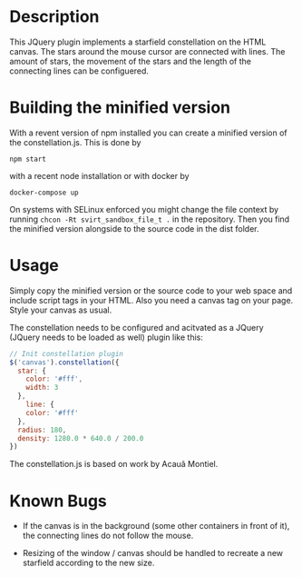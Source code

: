 # Description

This JQuery plugin implements a starfield constellation on the HTML
canvas. The stars around the mouse cursor are connected with
lines. The amount of stars, the movement of the stars and the length
of the connecting lines can be configuered.

# Building the minified version

With a revent version of npm installed you can create a minified
version of the constellation.js. This is done by

    npm start

with a recent node installation or with docker by

    docker-compose up

On systems with SELinux enforced you might change the file context by
running `chcon -Rt svirt_sandbox_file_t .` in the repository. Then you
find the minified version alongside to the source code in the dist
folder.

# Usage

Simply copy the minified version or the source code to your web space
and include script tags in your HTML. Also you need a canvas tag on
your page. Style your canvas as usual.

The constellation needs to be configured and acitvated as a JQuery
(JQuery needs to be loaded as well) plugin like this:

``` JavaScript
// Init constellation plugin
$('canvas').constellation({
  star: {
    color: '#fff',
    width: 3
  },
    line: {
    color: '#fff'
  },
  radius: 180,
  density: 1280.0 * 640.0 / 200.0
})
```

The constellation.js is based on work by Acauã Montiel.

# Known Bugs

 - If the canvas is in the background (some other containers in front
   of it), the connecting lines do not follow the mouse.

 - Resizing of the window / canvas should be handled to recreate a new
   starfield according to the new size.
